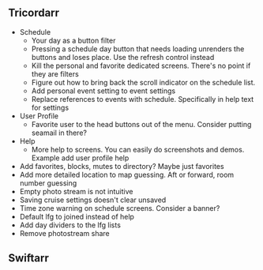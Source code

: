 Tricordarr
----------
* Schedule
  * Your day as a button filter
  * Pressing a schedule day button that needs loading unrenders the buttons and loses place. Use the refresh control instead
  * Kill the personal and favorite dedicated screens. There's no point if they are filters
  * Figure out how to bring back the scroll indicator on the schedule list.
  * Add personal event setting to event settings
  * Replace references to events with schedule. Specifically in help text for settings
* User Profile
  * Favorite user to the head buttons out of the menu. Consider putting seamail in there?
* Help
  * More help to screens. You can easily do screenshots and demos. Example add user profile help
* Add favorites, blocks, mutes to directory? Maybe just favorites
* Add more detailed location to map guessing. Aft or forward, room number guessing
* Empty photo stream is not intuitive
* Saving cruise settings doesn't clear unsaved
* Time zone warning on schedule screens. Consider a banner?
* Default lfg to joined instead of help
* Add day dividers to the lfg lists
* Remove photostream share

Swiftarr
--------
